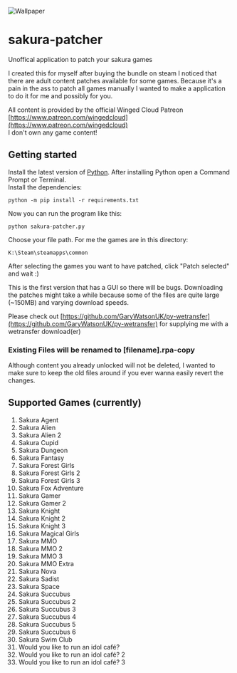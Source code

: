 ![Wallpaper](https://cdn.cloudflare.steamstatic.com/steamcommunity/public/images/items/935070/341aee92e96130ec2d5eec794143a68c2fc5d29d.jpg)

# sakura-patcher

Unoffical application to patch your sakura games

I created this for myself after buying the bundle on steam I noticed that there are adult content patches available for some games.
Because it's a pain in the ass to patch all games manually I wanted to make a application to do it for me and possibly for you.

All content is provided by the official Winged Cloud Patreon [https://www.patreon.com/wingedcloud](https://www.patreon.com/wingedcloud)  
I don't own any game content!

## Getting started

Install the latest version of [Python](https://www.python.org/downloads/). After installing Python open a Command Prompt or Terminal.  
Install the dependencies:  

    python -m pip install -r requirements.txt

Now you can run the program like this:

    python sakura-patcher.py 

Choose your file path. For me the games are in this directory:

    K:\Steam\steamapps\common

After selecting the games you want to have patched, click "Patch selected" and wait :)

This is the first version that has a GUI so there will be bugs.
Downloading the patches might take a while because some of the files are quite large (~150MB) and varying download speeds.

Please check out [https://github.com/GaryWatsonUK/py-wetransfer](https://github.com/GaryWatsonUK/py-wetransfer) for supplying me with a wetransfer download(er)

### Existing Files will be renamed to [filename].rpa-copy

Although content you already unlocked will not be deleted, I wanted to make sure to keep the old files around if you ever wanna easily revert the changes.

## Supported Games (currently)

1. Sakura Agent
2. Sakura Alien
3. Sakura Alien 2
4. Sakura Cupid
5. Sakura Dungeon
6. Sakura Fantasy
7. Sakura Forest Girls
8. Sakura Forest Girls 2
9. Sakura Forest Girls 3
10. Sakura Fox Adventure
11. Sakura Gamer
12. Sakura Gamer 2
13. Sakura Knight
14. Sakura Knight 2
15. Sakura Knight 3
16. Sakura Magical Girls
17. Sakura MMO
18. Sakura MMO 2
19. Sakura MMO 3
20. Sakura MMO Extra
21. Sakura Nova
22. Sakura Sadist
23. Sakura Space
24. Sakura Succubus
25. Sakura Succubus 2
26. Sakura Succubus 3
27. Sakura Succubus 4
28. Sakura Succubus 5
29. Sakura Succubus 6
30. Sakura Swim Club
31. Would you like to run an idol café?
32. Would you like to run an idol café? 2
33. Would you like to run an idol café? 3
